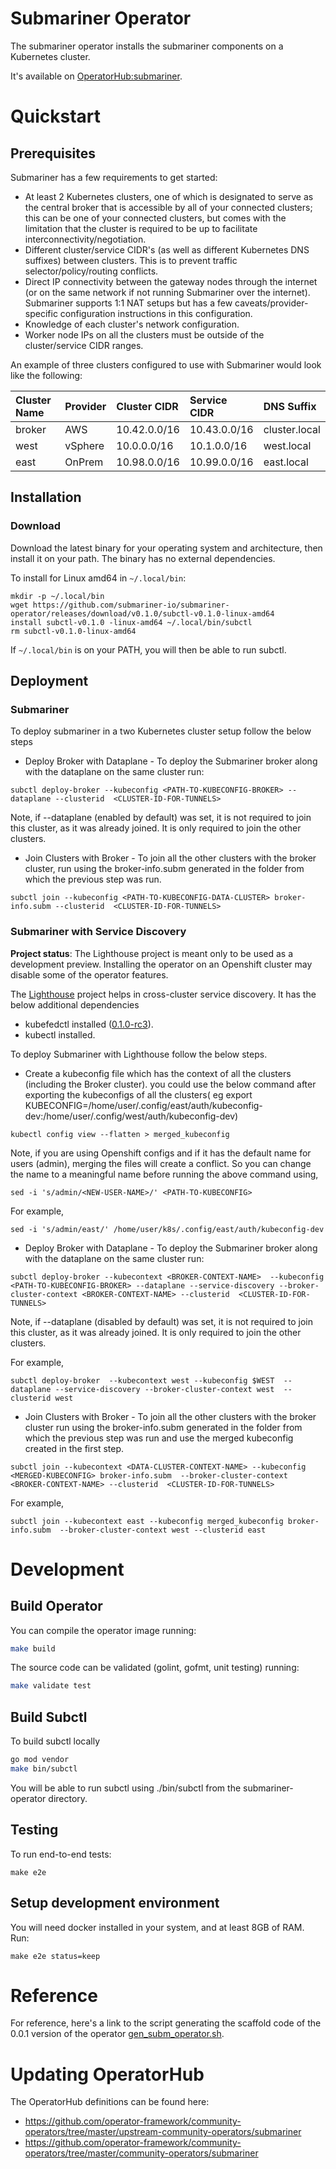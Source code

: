 # Submariner Operator

The submariner operator installs the submariner components on a Kubernetes cluster.

It's available on [OperatorHub:submariner](https://operatorhub.io/operator/submariner).

# Quickstart

## Prerequisites

Submariner has a few requirements to get started:

- At least 2 Kubernetes clusters, one of which is designated to serve as the central broker that is accessible by all of your connected clusters; this can be one of your connected clusters, but comes with the limitation that the cluster is required to be up to facilitate interconnectivity/negotiation.
- Different cluster/service CIDR's (as well as different Kubernetes DNS suffixes) between clusters. This is to prevent traffic selector/policy/routing conflicts.
- Direct IP connectivity between the gateway nodes through the internet (or on the same network if not running Submariner over the internet). Submariner supports 1:1 NAT setups but has a few caveats/provider-specific configuration instructions in this configuration.
- Knowledge of each cluster's network configuration.
- Worker node IPs on all the clusters must be outside of the cluster/service CIDR ranges.

An example of three clusters configured to use with Submariner would look like the following:

| Cluster Name | Provider | Cluster CIDR | Service CIDR | DNS Suffix |
|:-------------|:---------|:-------------|:-------------|:-----------|
| broker       | AWS      | 10.42.0.0/16 | 10.43.0.0/16 | cluster.local |
| west         | vSphere  | 10.0.0.0/16  | 10.1.0.0/16  | west.local |
| east         | OnPrem   | 10.98.0.0/16 | 10.99.0.0/16 | east.local |

## Installation

### Download
Download the latest binary for your operating system and architecture, then install it on your path. The binary has no external dependencies.

To install for Linux amd64 in `~/.local/bin`:

    mkdir -p ~/.local/bin
    wget https://github.com/submariner-io/submariner-operator/releases/download/v0.1.0/subctl-v0.1.0-linux-amd64
    install subctl-v0.1.0 -linux-amd64 ~/.local/bin/subctl
    rm subctl-v0.1.0-linux-amd64
If `~/.local/bin` is on your PATH, you will then be able to run subctl.

## Deployment

### Submariner

To deploy submariner in a two Kubernetes cluster setup follow the below steps

* Deploy Broker with Dataplane - To deploy the Submariner broker along with the dataplane on the same cluster run:
```
subctl deploy-broker --kubeconfig <PATH-TO-KUBECONFIG-BROKER> --dataplane --clusterid  <CLUSTER-ID-FOR-TUNNELS>
```
Note, if --dataplane (enabled by default) was set, it is not required to join this cluster, as it was already joined. It is only required to join the other clusters.

* Join Clusters with Broker - To join all the other clusters with the broker cluster, run using the broker-info.subm generated in the folder from which the previous step was run.

```
subctl join --kubeconfig <PATH-TO-KUBECONFIG-DATA-CLUSTER> broker-info.subm --clusterid  <CLUSTER-ID-FOR-TUNNELS>
```

### Submariner with Service Discovery

 **Project status**: The Lighthouse project is meant only to be used as a development preview. Installing the operator on an Openshift cluster may disable some of the operator features.

The [Lighthouse](https://github.com/submariner-io/lighthouse) project helps in cross-cluster service discovery. It has the below additional dependencies

- kubefedctl installed ([0.1.0-rc3](https://github.com/kubernetes-sigs/kubefed/releases/tag/v0.1.0-rc3)).
- kubectl installed.

To deploy Submariner with Lighthouse follow the below steps.

* Create a kubeconfig file which has the context of all the clusters (including the Broker cluster). you could use the below command after exporting the kubeconfigs of all the clusters( eg export KUBECONFIG=/home/user/.config/east/auth/kubeconfig-dev:/home/user/.config/west/auth/kubeconfig-dev)
```
kubectl config view --flatten > merged_kubeconfig
```

Note, if you are using Openshift configs and if it has the default name for users (admin), merging the files will create a conflict. So you can change the name to a meaningful name before running the above command using,

```
sed -i 's/admin/<NEW-USER-NAME>/' <PATH-TO-KUBECONFIG>
```

For example,

```
sed -i 's/admin/east/' /home/user/k8s/.config/east/auth/kubeconfig-dev
```

* Deploy Broker with Dataplane - To deploy the Submariner broker along with the dataplane on the same cluster run:
```
subctl deploy-broker --kubecontext <BROKER-CONTEXT-NAME>  --kubeconfig <PATH-TO-KUBECONFIG-BROKER> --dataplane --service-discovery --broker-cluster-context <BROKER-CONTEXT-NAME> --clusterid  <CLUSTER-ID-FOR-TUNNELS>
```
Note, if --dataplane (disabled by default) was set, it is not required to join this cluster, as it was already joined. It is only required to join the other clusters.

For example,
```
subctl deploy-broker  --kubecontext west --kubeconfig $WEST  --dataplane --service-discovery --broker-cluster-context west  --clusterid west
```

* Join Clusters with Broker - To join all the other clusters with the broker cluster run using the broker-info.subm generated in the folder from which the previous step was run and use the merged kubeconfig created in the first step.

```
subctl join --kubecontext <DATA-CLUSTER-CONTEXT-NAME> --kubeconfig <MERGED-KUBECONFIG> broker-info.subm  --broker-cluster-context <BROKER-CONTEXT-NAME> --clusterid  <CLUSTER-ID-FOR-TUNNELS>
```

For example,
```
subctl join --kubecontext east --kubeconfig merged_kubeconfig broker-info.subm  --broker-cluster-context west --clusterid east
```

# Development
 
## Build Operator
 
 You can compile the operator image running:
```bash
make build
```

The source code can be validated (golint, gofmt, unit testing) running:
```bash
make validate test
```

## Build Subctl

To build subctl locally
```bash
go mod vendor
make bin/subctl
```
You will be able to run subctl using ./bin/subctl from the submariner-operator directory.
 
## Testing
To run end-to-end tests:
```
make e2e
```
 
## Setup development environment 
You will need docker installed in your system, and at least 8GB of RAM. Run:

 ```
 make e2e status=keep
 ```
 
 

# Reference

For reference, here's a link to the script generating the scaffold code of the 0.0.1
version of the operator [gen_subm_operator.sh](https://github.com/submariner-io/submariner/blob/v0.0.2/operators/go/gen_subm_operator.sh).


# Updating OperatorHub

The OperatorHub definitions can be found here:
* https://github.com/operator-framework/community-operators/tree/master/upstream-community-operators/submariner
* https://github.com/operator-framework/community-operators/tree/master/community-operators/submariner

